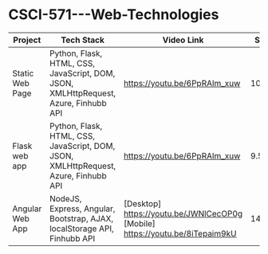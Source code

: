 # CSCI-571---Web-Technologies

Project  | Tech Stack | Video Link | Score | PDF
------------- | ------------- | ------------- | ------------- | -------------
Static Web Page | Python, Flask, HTML, CSS, JavaScript, DOM, JSON, XMLHttpRequest, Azure, Finhubb API | https://youtu.be/6PpRAlm_xuw | 10/10 | [HW3] HW3_Description.pdf
Flask web app | Python, Flask, HTML, CSS, JavaScript, DOM, JSON, XMLHttpRequest, Azure, Finhubb API | https://youtu.be/6PpRAlm_xuw | 9.5/10 | [HW6] 
Angular Web App | NodeJS, Express, Angular, Bootstrap, AJAX, localStorage API, Finhubb API | [Desktop] https://youtu.be/JWNlCecOP0g [Mobile]  https://youtu.be/8iTepaim9kU | 14.4/15 | [HW8]
